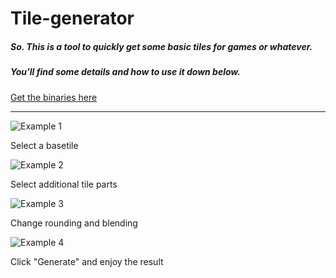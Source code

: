 # Tile-generator

##### So. This is a tool to quickly get some basic tiles for games or whatever.
##### You'll find some details and how to use it down below.   

[Get the binaries here](https://github.com/Sogomn/Tile-generator/releases)

***   


![Example 1](http://www.bilder-upload.eu/upload/076963-1440163150.png)

Select a basetile   


![Example 2](http://www.bilder-upload.eu/upload/fd2d1d-1440163454.png)

Select additional tile parts   

![Example 3](http://www.bilder-upload.eu/upload/186fae-1440163682.png)

Change rounding and blending   

![Example 4](http://www.bilder-upload.eu/upload/af86da-1440163852.png)

Click "Generate" and enjoy the result

